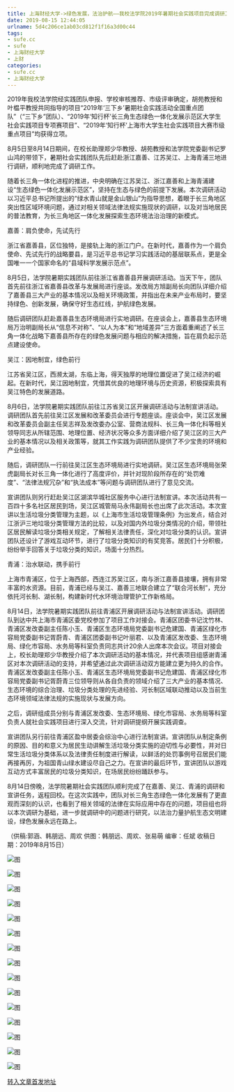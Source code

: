 ```yaml
---
title: 上海财经大学->绿色发展，法治护航——我校法学院2019年暑期社会实践项目完成调研工作 | sufe.cc
date: 2019-08-15 12:44:05
urlname: 5d4c206ce1ab03cd812f1f16a3d00c44
tags: 
- sufe.cc
- sufe
- 上海财经大学
- 上财
categories:
- sufe.cc
- 上海财经大学
---
```



2019年我校法学院经实践团队申报、学校审核推荐、市级评审确定，胡苑教授和叶榅平教授共同指导的项目“2019年‘三下乡’暑期社会实践活动全国重点团队”（“三下乡”团队）、“2019年‘知行杯’长三角生态绿色一体化发展示范区大学生社会实践项目专项赛项目”、“2019年‘知行杯’上海市大学生社会实践项目大赛市级重点项目”均获得立项。

8月5日至8月14日期间，在校长助理郑少华教授、胡苑教授和法学院党委副书记罗山鸿的带领下，暑期社会实践团队先后赶赴浙江嘉善、江苏吴江、上海青浦三地进行调研，顺利地完成了调研工作。

随着长三角一体化进程的推进，中央明确在江苏吴江、浙江嘉善和上海青浦建设“生态绿色一体化发展示范区”，坚持在生态与绿色的前提下发展。本次调研活动以习近平总书记所提出的“绿水青山就是金山银山”为指导思想，着眼于长三角地区突出性区域环境问题，通过对相关领域法律法规实施现状的调研，以及对当地居民的普法教育，为长三角地区一体化发展探索生态环境法治治理的新模式。

嘉善：肩负使命，先试先行

浙江省嘉善县，区位独特，是接轨上海的浙江门户。在新时代，嘉善作为一个肩负使命、先试先行的战略要县，是习近平总书记学习实践活动的基层联系点，更是全国唯一一个国家命名的“县域科学发展示范点”。

8月5日，法学院暑期实践团队前往浙江省嘉善县开展调研活动。当天下午，团队首先前往浙江省嘉善县改革与发展局进行座谈。发改局方旭副局长向团队详细介绍了嘉善县三大产业的基本情况以及相关环境政策，并指出在未来产业布局时，要坚持绿色、创新发展，确保守好生态红线，护航绿色发展。

随后调研团队赶赴嘉善县生态环境局进行实地调研。在座谈会上，嘉善县生态环境局万治明副局长从“信息不对称”、“以人为本”和“地域差异”三方面着重阐述了长三角一体化战略下嘉善县所存在的绿色发展问题与相应的解决措施，旨在肩负起示范点建设使命。

吴江：因地制宜，绿色前行

江苏省吴江区，西濒太湖，东临上海，得天独厚的地理位置促进了吴江经济的崛起。在新时代，吴江因地制宜，凭借其优良的地理环境与历史资源，积极探索具有吴江特色的发展道路。

8月6日，法学院暑期实践团队前往江苏省吴江区开展调研活动与法制宣讲活动。调研团队首先前往吴江区发展和改革委员会进行专题座谈。座谈会中，吴江区发展和改革委员会副主任吴志祥及发改委办公室、营商法规科、长三角一体化科等相关领导同志从所辖范围、地理位置、经济状况等众多方面详细介绍了吴江区的三大产业的基本情况以及相关政策等，就其工作实践为调研团队提供了不少宝贵的环境和产业经验。

随后，调研团队一行前往吴江区生态环境局进行实地调研。吴江区生态环境局张荣虎副局长对长三角一体化进行了高度评价，并针对现阶段所存在的“处罚难度”、“法律法规冗杂”和“执法成本”等问题与调研团队进行了意见交流。

宣讲团队则另行赶赴吴江区湖滨华城社区服务中心进行法制宣讲。本次活动共有一百四十多名社区居民到场，吴江区城管局马永伟副局长也出席了此次活动。本次宣讲以生活垃圾分类管理为主题，以《上海市生活垃圾管理条例》为出发点，结合对江浙沪三地垃圾分类管理方法的比较，以及对国内外垃圾分类情况的介绍，带领社区居民解读垃圾分类相关规定，了解相关法律责任，深化对垃圾分类的认识。宣讲团队还设计了游戏互动环节，进行了垃圾分类知识的有奖竞答。居民们十分积极，纷纷举手回答关于垃圾分类的知识，场面十分热烈。

青浦：治水联动，携手前行

上海市青浦区，位于上海西部，西连江苏吴江区，南与浙江嘉善县接壤，拥有非常丰富的水资源。目前，青浦已经与吴江、嘉善三地联合建立了“联合河长制”，充分依托河长制、湖长制，构建新时代水环境治理管护工作新格局。

8月14日，法学院暑期实践团队前往青浦区开展调研活动与法制宣讲活动。调研团队到达中共上海市青浦区委党校参加了项目工作对接会。青浦区团委书记沈竹林、青浦区发改委副主任陈小玉、青浦区生态环境局党委副书记危建国、青浦区绿化市容局党委副书记胥蔚青、青浦区团委副书记叶丽君、以及青浦区发改委、生态环境局、绿化市容局、水务局等科室负责同志共计20余人出席本次会议。项目对接会上，校长助理郑少华教授介绍了本次调研活动的基本情况，并代表项目组感谢青浦区对本次调研活动的支持，并希望通过此次调研活动双方能建立更为持久的合作。青浦区发改委副主任陈小玉、青浦区生态环境局党委副书记危建国、青浦区绿化市容局党委副书记胥蔚青三位领导则从各自负责的领域介绍了三大产业的基本情况、生态环境的综合治理、垃圾分类处理的先进经验、河长制区域联动推动以及当前生态环境领域法律法规的实施现状与发展方向。

之后，调研组成员分别与青浦区发改委、生态环境局、绿化市容局、水务局等科室负责人就社会实践项目进行深入交流，针对调研提纲开展实践调查。

宣讲团队另行前往青浦区盈中居委会综治中心进行法制宣讲。宣讲团队从制定条例的原因、目的和意义为居民生动讲解生活垃圾分类实施的迫切性与必要性，并对日常生活垃圾分类体系以及法律责任制度进行解读，以鲜活的处罚事例号召居民们能再接再厉，为祖国青山绿水建设尽自己之力。在宣讲的最后环节，宣讲团队以游戏互动方式丰富居民的垃圾分类知识，在场居民纷纷踊跃参与。

8月14日傍晚，法学院暑期社会实践团队顺利完成了在嘉善、吴江、青浦的调研和宣讲任务，返程回校。在这次实践中，团队对长三角生态绿色一体化发展有了更直观而深刻的认识，也看到了相关领域的法律在实际应用中存在的问题，项目组也将以本次调研为基础，进一步就调研中的问题进行研究，以法治力量护航生态文明建设，绿色发展永远在路上。

（供稿:郭涵、韩朋远、周欢 供图：韩朋远、周欢、张易萌 编审：任斌 收稿日期：2019年8月15日） 



![图](http://news.sufe.edu.cn/_upload/article/images/43/e3/024c0c7b4435a166a3c8e4676df6/32d62868-112e-440f-b48e-91913f0f941c.png)

![图](http://news.sufe.edu.cn/_upload/article/images/43/e3/024c0c7b4435a166a3c8e4676df6/24a74dd1-ea04-4f84-99d3-ad999963227b.jpg)

![图](http://news.sufe.edu.cn/_upload/article/images/43/e3/024c0c7b4435a166a3c8e4676df6/afef8cc2-8e0f-4fae-bfb7-71c328375db9.jpg)

![图](http://news.sufe.edu.cn/_upload/article/images/43/e3/024c0c7b4435a166a3c8e4676df6/fa08894f-f0a0-4266-8a1b-cc7c8e8910cf.jpg)

![图](http://news.sufe.edu.cn/_upload/article/images/43/e3/024c0c7b4435a166a3c8e4676df6/e4e5e839-4097-4534-9d5e-33dce1c20fb0.jpg)

![图](http://news.sufe.edu.cn/_upload/article/images/43/e3/024c0c7b4435a166a3c8e4676df6/abcaba03-9267-4c29-9e78-2975d8cb35d0.jpg)

![图](http://news.sufe.edu.cn/_upload/article/images/43/e3/024c0c7b4435a166a3c8e4676df6/3a8061ed-8426-4039-be44-f8b59606e394.jpg)

![图](http://news.sufe.edu.cn/_upload/article/images/43/e3/024c0c7b4435a166a3c8e4676df6/ebee844c-5961-4aa9-912e-695aa450c865.jpg)

![图](http://news.sufe.edu.cn/_upload/article/images/43/e3/024c0c7b4435a166a3c8e4676df6/d0e7d423-927b-4bfe-a494-71c6b085ed03.jpg)

![图](http://news.sufe.edu.cn/_upload/article/images/43/e3/024c0c7b4435a166a3c8e4676df6/22b76f2c-d392-4f06-8c66-633df87b6068.jpg)

![图](http://news.sufe.edu.cn/_upload/article/images/43/e3/024c0c7b4435a166a3c8e4676df6/e456b443-5f38-41ac-8e41-0eecc88e4a1c.jpg)

![图](http://news.sufe.edu.cn/_upload/article/images/43/e3/024c0c7b4435a166a3c8e4676df6/07fb063c-efbf-4851-9b05-59093ed8c527.jpg)

![图](http://news.sufe.edu.cn/_upload/article/images/43/e3/024c0c7b4435a166a3c8e4676df6/d96e718a-ba6b-4d1d-97fa-fff95d919b35.jpg)

![图](http://news.sufe.edu.cn/_upload/article/images/43/e3/024c0c7b4435a166a3c8e4676df6/770d2be5-d617-458f-a299-2a7d0e961874.jpg)

![图](http://news.sufe.edu.cn/_upload/article/images/43/e3/024c0c7b4435a166a3c8e4676df6/c0a32323-a7ac-441c-bf20-51755e1819d8.jpg)

[转入文章首发地址](http://news.sufe.edu.cn/dc/6f/c179a121967/page.htm)